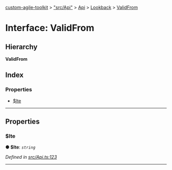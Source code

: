 [custom-agile-toolkit](../README.md) > ["src/Api"](../modules/_src_api_.md) > [Api](../modules/_src_api_.api.md) > [Lookback](../modules/_src_api_.api.lookback.md) > [ValidFrom](../interfaces/_src_api_.api.lookback.validfrom.md)

# Interface: ValidFrom

## Hierarchy

**ValidFrom**

## Index

### Properties

* [$lte](_src_api_.api.lookback.validfrom.md#_lte)

---

## Properties

<a id="_lte"></a>

###  $lte

**● $lte**: *`string`*

*Defined in [src/Api.ts:123](https://github.com/ferentchak/rally-node-sdk/blob/4c2e61e/src/Api.ts#L123)*

___

